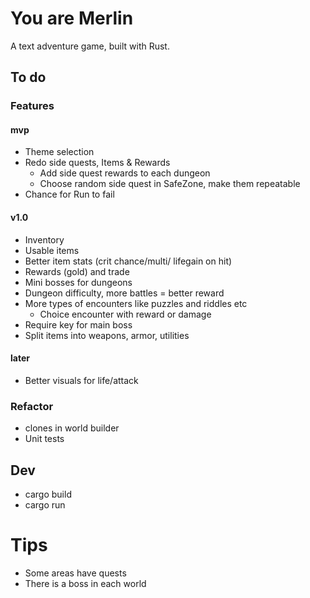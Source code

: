# You are Merlin

A text adventure game, built with Rust.

## To do

### Features

#### mvp
- Theme selection
- Redo side quests, Items & Rewards
    - Add side quest rewards to each dungeon
    - Choose random side quest in SafeZone, make them repeatable
- Chance for Run to fail

#### v1.0 
- Inventory
- Usable items
- Better item stats (crit chance/multi/ lifegain on hit)
- Rewards (gold) and trade
- Mini bosses for dungeons
- Dungeon difficulty, more battles = better reward
- More types of encounters like puzzles and riddles etc
    - Choice encounter with reward or damage
- Require key for main boss
- Split items into weapons, armor, utilities

#### later
- Better visuals for life/attack

### Refactor

- clones in world builder
- Unit tests

## Dev

- cargo build
- cargo run


# Tips
- Some areas have quests
- There is a boss in each world